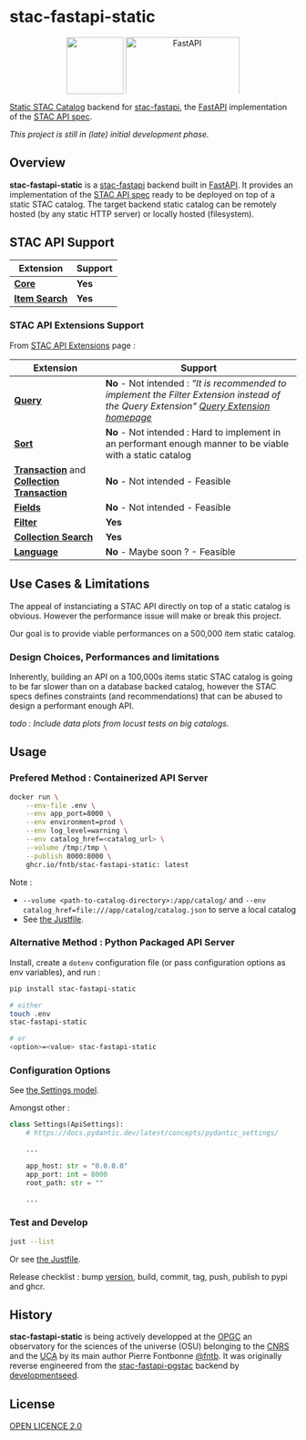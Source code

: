# stac-fastapi-static

<p align="center">
  <img src="https://stacspec.org/public/images-original/STAC-01.png" style="vertical-align: middle; max-width: 400px; max-height: 100px;" height=100 />
  <img src="https://fastapi.tiangolo.com/img/logo-margin/logo-teal.png" alt="FastAPI" style="vertical-align: middle; max-width: 400px; max-height: 100px;" width=200 />
</p>

[Static STAC Catalog](https://github.com/radiantearth/stac-spec/tree/master/catalog-spec) backend for [stac-fastapi](https://github.com/stac-utils/stac-fastapi), the [FastAPI](https://fastapi.tiangolo.com/) implementation of the [STAC API spec](https://github.com/radiantearth/stac-api-spec).

_This project is still in (late) initial development phase._

## Overview

**stac-fastapi-static** is a [stac-fastapi](https://github.com/stac-utils/stac-fastapi) backend built in [FastAPI](https://fastapi.tiangolo.com/). It provides an implementation of the [STAC API spec](https://github.com/radiantearth/stac-api-spec) ready to be deployed on top of a static STAC catalog. The target backend static catalog can be remotely hosted (by any static HTTP server) or locally hosted (filesystem).

## STAC API Support

| Extension                                                                                        | Support |
| ------------------------------------------------------------------------------------------------ | ------- |
| [**Core**](https://github.com/radiantearth/stac-api-spec/tree/release/v1.0.0/core)               | **Yes** |
| [**Item Search**](https://github.com/radiantearth/stac-api-spec/tree/release/v1.0.0/item-search) | **Yes** |

### STAC API Extensions Support

From [STAC API Extensions](https://stac-api-extensions.github.io/) page :

| Extension                                                                                                                                                             | Support                                                                                                                                                                                 |
| --------------------------------------------------------------------------------------------------------------------------------------------------------------------- | --------------------------------------------------------------------------------------------------------------------------------------------------------------------------------------- |
| [**Query**](https://github.com/stac-api-extensions/query)                                                                                                             | **No** - Not intended : _"It is recommended to implement the Filter Extension instead of the Query Extension" [Query Extension homepage](https://github.com/stac-api-extensions/query)_ |
| [**Sort**](https://github.com/stac-api-extensions/sort)                                                                                                               | **No** - Not intended : Hard to implement in an performant enough manner to be viable with a static catalog                                                                             |
| [**Transaction**](https://github.com/stac-api-extensions/transaction) and [**Collection Transaction**](https://github.com/stac-api-extensions/collection-transaction) | **No** - Not intended - Feasible                                                                                                                                                        |
| [**Fields**](https://github.com/stac-api-extensions/fields)                                                                                                           | **No** - Not intended - Feasible                                                                                                                                                        |
| [**Filter**](https://github.com/stac-api-extensions/filter)                                                                                                           | **Yes**                                                                                                                                                                                 |
| [**Collection Search**](https://github.com/stac-api-extensions/collection-search)                                                                                     | **Yes**                                                                                                                                                                                 |
| [**Language**](https://github.com/stac-api-extensions/language)                                                                                                       | **No** - Maybe soon ? - Feasible                                                                                                                                                        |

## Use Cases & Limitations

The appeal of instanciating a STAC API directly on top of a static catalog is obvious. However the performance issue will make or break this project.

Our goal is to provide viable performances on a 500,000 item static catalog.

### Design Choices, Performances and limitations

Inherently, building an API on a 100,000s items static STAC catalog is going to be far slower than on a database backed catalog, however the STAC specs defines constraints (and recommendations) that can be abused to design a performant enough API.

_todo : Include data plots from locust tests on big catalogs._

## Usage

### Prefered Method : Containerized API Server

```bash
docker run \
	--env-file .env \
	--env app_port=8000 \
	--env environment=prod \
	--env log_level=warning \
	--env catalog_href=<catalog_url> \
	--volume /tmp:/tmp \
	--publish 8000:8000 \
	ghcr.io/fntb/stac-fastapi-static: latest
```

Note :

- `--volume <path-to-catalog-directory>:/app/catalog/` and `--env catalog_href=file:///app/catalog/catalog.json` to serve a local catalog
- See [the Justfile](./justfile).

### Alternative Method : Python Packaged API Server

Install, create a `dotenv` configuration file (or pass configuration options as env variables), and run :

```bash
pip install stac-fastapi-static

# either
touch .env
stac-fastapi-static

# or
<option>=<value> stac-fastapi-static
```

### Configuration Options

See [the Settings model](./stac_fastapi/static/api/config.py).

Amongst other :

```python
class Settings(ApiSettings):
    # https://docs.pydantic.dev/latest/concepts/pydantic_settings/

    ...

    app_host: str = "0.0.0.0"
    app_port: int = 8000
    root_path: str = ""

    ...
```

### Test and Develop

```bash
just --list
```

Or see [the Justfile](./justfile).

Release checklist : bump [version](./stac_fastapi/static/__about__.py), build, commit, tag, push, publish to pypi and ghcr.

## History

**stac-fastapi-static** is being actively developped at the [OPGC](https://opgc.uca.fr/) an observatory for the sciences of the universe (OSU) belonging to the [CNRS](https://www.cnrs.fr/en) and the [UCA](https://www.uca.fr/) by its main author Pierre Fontbonne [@fntb](https://github.com/fntb). It was originally reverse engineered from the [stac-fastapi-pgstac](https://github.com/stac-utils/stac-fastapi-pgstac) backend by [developmentseed](https://github.com/developmentseed).

## License

[OPEN LICENCE 2.0](./LICENCE.txt)
